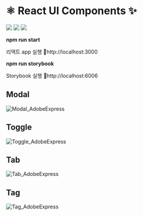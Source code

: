 # ⚛️ React UI Components ✨
<img src="https://img.shields.io/badge/react-61DAFB?style=for-the-badge&logo=react&logoColor=black"> <img src="https://img.shields.io/badge/styled-components-DB7093?style=for-the-badge&logo=styled-components&logoColor=white"> <img src="https://img.shields.io/badge/Storybook-FF4785?style=for-the-badge&logo=Storybook&logoColor=white">

<b>npm run start</b>

리액트 app 실행 📎http://localhost:3000

<b>npm run storybook</b>

Storybook 실행 📎http://localhost:6006

## Modal
![Modal_AdobeExpress](https://user-images.githubusercontent.com/70098708/192101854-5c0c03f9-538c-4ae3-a032-253b695dc67b.gif)

## Toggle
![Toggle_AdobeExpress](https://user-images.githubusercontent.com/70098708/192104861-bf862dfc-cd48-46c7-a022-b645c9bb3af9.gif)

## Tab
![Tab_AdobeExpress](https://user-images.githubusercontent.com/70098708/192104870-2b6ac0f4-6596-47f5-8f0d-fafdf8192732.gif)

## Tag
![Tag_AdobeExpress](https://user-images.githubusercontent.com/70098708/192138476-b4e349da-ffe9-4d5a-b253-a71d10bd4b09.gif)

